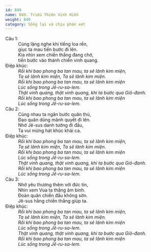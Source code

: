 ```yaml
---
id: 849
name: 849. Triều Thiên Vinh Hiển
weight: 849
category: Sống lại và chịu phán xét
---
```

<dl><dt>Câu 1:</dt><dd data-verse="1">Cùng lặng nghe khi tiếng loa rền, <br/>giục ta mau tiến bước đi lên. <br/>Kìa nhìn xem chiến thắng đang chờ, <br/>tiến bước vào thánh chiến vinh quang. </dd><dt>Điệp khúc:</dt><dd data-chorus="1"><em>Rồi khi bao phong ba tan mau, ta sẽ lãnh kim miện, <br/>Ta sẽ lãnh kim miện, Ta sẽ lãnh kim miện. <br/>Rồi khi bao phong ba tan mau, ta sẽ lãnh kim miện <br/>Lúc sống trong Jê-ru-sa-lem. <br/>Thật vinh quang, thật vinh quang, khi ta bước qua Giô-đanh. <br/>Rồi khi bao phong ba tan mau, ta sẽ lãnh kim miện <br/>Lúc sống trong Jê-ru-sa-lem. </em></dd><dt>Câu 2:</dt><dd data-verse="2">Cùng nhau ta ngăn bước quân thù, <br/>Đạo quân dũng mãnh quyết đi lên. <br/>Nhờ Jê-sus danh tướng đi đầu, <br/>Ta vui mừng hát khúc khải ca. </dd><dt>Điệp khúc:</dt><dd data-chorus="1"><em>Rồi khi bao phong ba tan mau, ta sẽ lãnh kim miện, <br/>Ta sẽ lãnh kim miện, Ta sẽ lãnh kim miện. <br/>Rồi khi bao phong ba tan mau, ta sẽ lãnh kim miện <br/>Lúc sống trong Jê-ru-sa-lem. <br/>Thật vinh quang, thật vinh quang, khi ta bước qua Giô-đanh. <br/>Rồi khi bao phong ba tan mau, ta sẽ lãnh kim miện <br/>Lúc sống trong Jê-ru-sa-lem. </em></dd><dt>Câu 3:</dt><dd data-verse="3">Nhờ yêu thương thêm với đức tin, <br/>Nhìn xem Vua ta thắng âm binh. <br/>Đoàn quân chiến đấu không sờn. <br/>Jê-sus hằng chiến thắng giúp ta. </dd><dt>Điệp khúc:</dt><dd data-chorus="1"><em>Rồi khi bao phong ba tan mau, ta sẽ lãnh kim miện, <br/>Ta sẽ lãnh kim miện, Ta sẽ lãnh kim miện. <br/>Rồi khi bao phong ba tan mau, ta sẽ lãnh kim miện <br/>Lúc sống trong Jê-ru-sa-lem. <br/>Thật vinh quang, thật vinh quang, khi ta bước qua Giô-đanh. <br/>Rồi khi bao phong ba tan mau, ta sẽ lãnh kim miện <br/>Lúc sống trong Jê-ru-sa-lem. </em></dd></dl>
